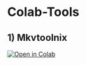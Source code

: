 # Colab-Tools
## 1) Mkvtoolnix
  <a href="https://colab.research.google.com/github/weebzone/Colab-Tools/blob/main/mkvtoolnix.ipynb"><img src="https://colab.research.google.com/assets/colab-badge.svg" alt="Open in Colab"/></a>
